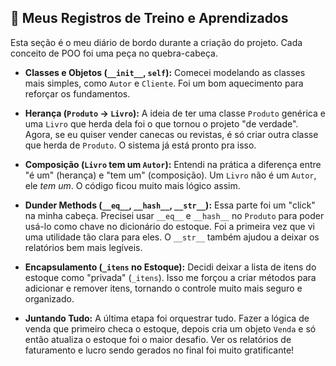 ## 🚀 Meus Registros de Treino e Aprendizados

Esta seção é o meu diário de bordo durante a criação do projeto. Cada conceito de POO foi uma peça no quebra-cabeça.

* **Classes e Objetos (`__init__`, `self`):** Comecei modelando as classes mais simples, como `Autor` e `Cliente`. Foi um bom aquecimento para reforçar os fundamentos.

* **Herança (`Produto` -> `Livro`):** A ideia de ter uma classe `Produto` genérica e uma `Livro` que herda dela foi o que tornou o projeto "de verdade". Agora, se eu quiser vender canecas ou revistas, é só criar outra classe que herda de `Produto`. O sistema já está pronto pra isso.

* **Composição (`Livro` tem um `Autor`):** Entendi na prática a diferença entre "é um" (herança) e "tem um" (composição). Um `Livro` não é um `Autor`, ele *tem um*. O código ficou muito mais lógico assim.

* **Dunder Methods (`__eq__`, `__hash__`, `__str__`):** Essa parte foi um "click" na minha cabeça. Precisei usar `__eq__` e `__hash__` no `Produto` para poder usá-lo como chave no dicionário do estoque. Foi a primeira vez que vi uma utilidade tão clara para eles. O `__str__` também ajudou a deixar os relatórios bem mais legíveis.

* **Encapsulamento (`_itens` no Estoque):** Decidi deixar a lista de itens do estoque como "privada" (`_itens`). Isso me forçou a criar métodos para adicionar e remover itens, tornando o controle muito mais seguro e organizado.

* **Juntando Tudo:** A última etapa foi orquestrar tudo. Fazer a lógica de venda que primeiro checa o estoque, depois cria um objeto `Venda` e só então atualiza o estoque foi o maior desafio. Ver os relatórios de faturamento e lucro sendo gerados no final foi muito gratificante!
